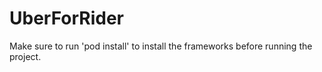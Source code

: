 # UberForRider
Make sure to run 'pod install' to install the frameworks before running the project.

